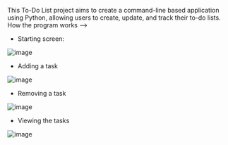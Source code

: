 This To-Do List project aims to create a command-line based application using Python, allowing users to create, update, and track their to-do lists.
How the program works -->
*  Starting screen:

![image](https://github.com/AnuragGhosh02/CODSOFT/assets/145028840/609886a5-b91b-42b5-aa3d-cdf5fa6f468f)
*  Adding a task

![image](https://github.com/AnuragGhosh02/CODSOFT/assets/145028840/3515d96b-1945-4f3f-bc4f-c5ae8e28719f)
*  Removing a task

![image](https://github.com/AnuragGhosh02/CODSOFT/assets/145028840/5fc10c60-8082-4c52-9b50-d47c897c1bc1)
*  Viewing the tasks

![image](https://github.com/AnuragGhosh02/CODSOFT/assets/145028840/69fe5efc-983f-42b6-ac9f-4c4a8cc46f32)
